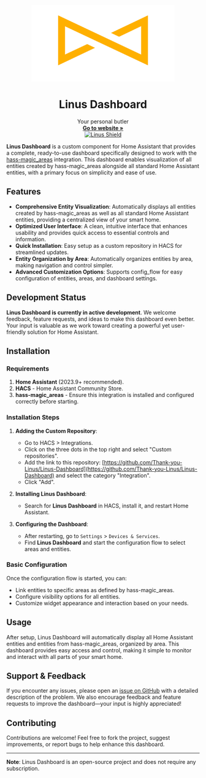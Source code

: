 
<div align="center">
  <a href="https://thankyou-linus.com/">
   <img src="images/mongramme-linus-or.png" alt="Logo"  height="200">
   </a>
   <h1 align="center">Linus Dashboard</h3>
      <p align="center">
         Your personal butler
    <br />
    <a href="https://thankyou-linus.com/"><strong>Go to website »</strong></a>
    <br />
    <a href="https://discord.gg/cZ7NH4ex">
        <img src="https://discordapp.com/api/guilds/1104794215440978042/widget.png?style=shield" alt="Linus Shield"/>
    </a>
  </p>
</div>

**Linus Dashboard** is a custom component for Home Assistant that provides a complete, ready-to-use dashboard specifically designed to work with the [hass-magic_areas](https://github.com/jseidl/hass-magic_areas) integration. This dashboard enables visualization of all entities created by hass-magic_areas alongside all standard Home Assistant entities, with a primary focus on simplicity and ease of use.

## Features

- **Comprehensive Entity Visualization**: Automatically displays all entities created by hass-magic_areas as well as all standard Home Assistant entities, providing a centralized view of your smart home.
- **Optimized User Interface**: A clean, intuitive interface that enhances usability and provides quick access to essential controls and information.
- **Quick Installation**: Easy setup as a custom repository in HACS for streamlined updates.
- **Entity Organization by Area**: Automatically organizes entities by area, making navigation and control simpler.
- **Advanced Customization Options**: Supports config_flow for easy configuration of entities, areas, and dashboard settings.

## Development Status

**Linus Dashboard is currently in active development**. We welcome feedback, feature requests, and ideas to make this dashboard even better. Your input is valuable as we work toward creating a powerful yet user-friendly solution for Home Assistant.

## Installation

### Requirements

1. **Home Assistant** (2023.9+ recommended).
2. **HACS** - Home Assistant Community Store.
3. **hass-magic_areas** - Ensure this integration is installed and configured correctly before starting.

### Installation Steps

1. **Adding the Custom Repository**:
   - Go to HACS > Integrations.
   - Click on the three dots in the top right and select "Custom repositories".
   - Add the link to this repository: [https://github.com/Thank-you-Linus/Linus-Dashboard](https://github.com/Thank-you-Linus/Linus-Dashboard) and select the category "Integration".
   - Click "Add".

2. **Installing Linus Dashboard**:
   - Search for **Linus Dashboard** in HACS, install it, and restart Home Assistant.

3. **Configuring the Dashboard**:
   - After restarting, go to `Settings` > `Devices & Services`.
   - Find **Linus Dashboard** and start the configuration flow to select areas and entities.

### Basic Configuration

Once the configuration flow is started, you can:
- Link entities to specific areas as defined by hass-magic_areas.
- Configure visibility options for all entities.
- Customize widget appearance and interaction based on your needs.

## Usage

After setup, Linus Dashboard will automatically display all Home Assistant entities and entities from hass-magic_areas, organized by area. This dashboard provides easy access and control, making it simple to monitor and interact with all parts of your smart home.

## Support & Feedback

If you encounter any issues, please open an [issue on GitHub](https://github.com/Thank-you-Linus/Linus-Dashboard/issues) with a detailed description of the problem. We also encourage feedback and feature requests to improve the dashboard—your input is highly appreciated!

## Contributing

Contributions are welcome! Feel free to fork the project, suggest improvements, or report bugs to help enhance this dashboard.

---

**Note**: Linus Dashboard is an open-source project and does not require any subscription.
